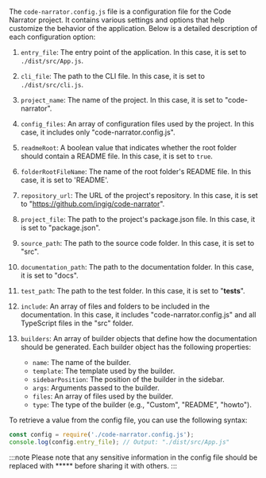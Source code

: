 The `code-narrator.config.js` file is a configuration file for the Code Narrator project. It contains various settings and options that help customize the behavior of the application. Below is a detailed description of each configuration option:

1. `entry_file`: The entry point of the application. In this case, it is set to `./dist/src/App.js`.

2. `cli_file`: The path to the CLI file. In this case, it is set to `./dist/src/cli.js`.

3. `project_name`: The name of the project. In this case, it is set to "code-narrator".

4. `config_files`: An array of configuration files used by the project. In this case, it includes only "code-narrator.config.js".

5. `readmeRoot`: A boolean value that indicates whether the root folder should contain a README file. In this case, it is set to `true`.

6. `folderRootFileName`: The name of the root folder's README file. In this case, it is set to 'README'.

7. `repository_url`: The URL of the project's repository. In this case, it is set to "https://github.com/ingig/code-narrator".

8. `project_file`: The path to the project's package.json file. In this case, it is set to "package.json".

9. `source_path`: The path to the source code folder. In this case, it is set to "src".

10. `documentation_path`: The path to the documentation folder. In this case, it is set to "docs".

11. `test_path`: The path to the test folder. In this case, it is set to "__tests__".

12. `include`: An array of files and folders to be included in the documentation. In this case, it includes "code-narrator.config.js" and all TypeScript files in the "src" folder.

13. `builders`: An array of builder objects that define how the documentation should be generated. Each builder object has the following properties:

    - `name`: The name of the builder.
    - `template`: The template used by the builder.
    - `sidebarPosition`: The position of the builder in the sidebar.
    - `args`: Arguments passed to the builder.
    - `files`: An array of files used by the builder.
    - `type`: The type of the builder (e.g., "Custom", "README", "howto").

To retrieve a value from the config file, you can use the following syntax:

```javascript
const config = require('./code-narrator.config.js');
console.log(config.entry_file); // Output: "./dist/src/App.js"
```

:::note
Please note that any sensitive information in the config file should be replaced with ***** before sharing it with others.
:::